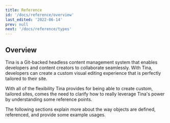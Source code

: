 ```yaml
---
title: Reference
id: '/docs/reference/overview'
last_edited: '2022-06-14'
prev: null
next: '/docs/reference/types'
---
```


## Overview

Tina is a Git-backed headless content management system that enables developers and content creators to collaborate seamlessly. With Tina, developers can create a custom visual editing experience that is perfectly tailored to their site. 

With all of the flexibility Tina provides for being able to create custom, tailored sites, comes the need to clarify how to really leverage Tina's power by understanding some reference points. 

The following sections explain more about the way objects are defined, referenced, and provide some example usages. 